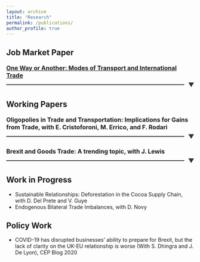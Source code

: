 ```yaml
---
layout: archive
title: "Research"
permalink: /publications/
author_profile: true
---
```


Job Market Paper 
-----
<h4 class="expandable-header">
    <span class="header-text"><a href="https://edoardotolva.github.io/files/edoardotolva-jmp.pdf">One Way or Another: Modes of Transport and International Trade</a> </span>
    <span class="line-container">
        <span class="line"></span>
        <span class="arrow">&#x25BC;</span>
    </span>
</h4>
<div style="text-align: justify;" class="expandable-section">
The transport sector is the backbone of international trade and has faced multiple disruptions in recent years. I study the substitutability between different transport modes and how mode-specific trade cost shocks affect international trade flows. I use the closure of Russian airspace in 2022 as an exogenous change in transport costs to provide novel estimates of the elasticity of substitution between transport modes. To quantify the importance of this margin of adjustment in equilibrium, I develop a Ricardian model of international trade with multiple transport modes. Modes are substitutable but endogenous congestion forces limit substitutability. I apply this framework to quantify the effects of recent trade cost shocks such as the closure of Russian airspace and the Suez Canal blockage. Transport mode substitution reduces welfare losses by 4% relative to a non-substitution scenario. However, substitution has potentially negative consequences for the carbon footprint of international trade. Higher sea transport costs can lead to increased carbon emissions due to substitution toward more carbon-intensive air transport.
<br> 
<b>Presented at: </b> <i>ETSG, UEA European Meeting, GEP-CEPR Postgrad Conference, RIEF, EAYE, SETC, CEP/Warwick Junior Trade Workshop, Napoli Parthenope, Midwest Trade Conference, Norwegian School of Economics.  </i>  
<br>    
</div>

Working Papers
-----
<!-- * Oligopolies in Trade and Transportation: Implications for Gains from Trade *(Draft coming soon)*, with <a href="https://www.enricocristoforoni.com/" style="text-decoration: none" target="_blank">E. Cristoforoni</a>, <a href="https://www.marcoerrico.net/home-page" style="text-decoration: none" target="_blank">M. Errico</a>, and Federico Rodari -->


<h4 class="expandable-header">
    <span class="header-text">Oligopolies in Trade and Transportation: Implications for Gains from Trade, with <a href="https://www.enricocristoforoni.com/" style="text-decoration: none" target="_blank">E. Cristoforoni</a>, <a href="https://www.marcoerrico.net/home-page" style="text-decoration: none" target="_blank">M. Errico</a>, and <a href="https://federicorodari.com/" style="text-decoration: none" target="_blank">F. Rodari</a></span>
    <span class="line-container">
        <span class="line"></span>
        <span class="arrow">&#x25BC;</span>
    </span>
</h4>
<div style="text-align: justify;" class="expandable-section">
Transportation services are crucial for goods to move globally; however, given the concentration in the industry, the realized gains from trade are smaller due to the presence of market power. We study the interplay between oligopoly in the transportation industry and oligopsony power retained by non-atomistic importers. We leverage transaction-level data from Chilean customs to document several empirical facts: (i) market concentration in the transportation sector and among importers, and (ii) that transportation prices are highly dispersed and are the outcome of bilateral negotiations. We then develop a trade model that departs from the usual iceberg cost assumption and allows for two-sided market power in the transportation industry. We find that transport carriers charge large markups, but importers benefit from substantial bargaining power. Finally, we embed the bilateral bargaining framework into a quantitative trade model of importing. We show that market concentration reduces the pass-through of tariff shocks to gains from trade, and that the welfare implications of trade liberalization are different when accounting for the strategic interaction between the transportation sector and importers. <b><i> Draft coming soon </i></b> <br>
    
<b>Presented at:</b> <i> Midwest Trade Conference<sup>*</sup>, Naples Trade and Development Workshop<sup>*</sup>.  </i> <br> 
*by coauthor.
</div>

<!--* Brexit and Goods Trade: A trending topic *(Draft coming soon)*, with  <a href="https://www.bankofengland.co.uk/research/Researchers/john-lewis" style="text-decoration: none" target="_blank">J. Lewis</a> -->

<h4 class="expandable-header">
    <span class="header-text">Brexit and Goods Trade: A trending topic, with <a href="https://www.bankofengland.co.uk/research/Researchers/john-lewis" style="text-decoration: none" target="_blank">J. Lewis</a></span>
    <span class="line-container">
        <span class="line"></span>
        <span class="arrow">&#x25BC;</span>
    </span>
</h4>
<div style="text-align: justify;" class="expandable-section">
<b><i> Draft coming soon </i></b> <br>     
    
<b>Presented at:</b> <i> ASSA meeting 2024<sup>*</sup>, Economics of Global Ineraction 2023<sup>*</sup>, ETSG 2024<sup>*</sup>. </i>   <br> 
*by coauthor.
</div>



Work in Progress
-----
* Sustainable Relationships: Deforestation in the Cocoa Supply Chain, with <a href="https://sites.google.com/site/davidedelprete1986/" style="text-decoration: none" target="_blank">D. Del Prete</a> and <a href="https://trase.earth/team/valentin-guye" style="text-decoration: none" target="_blank">V. Guye</a>
* Endogenous Bilateral Trade Imbalances, with <a href="https://warwick.ac.uk/fac/soc/economics/staff/dnovy/" style="text-decoration: none" target="_blank">D. Novy</a>

Policy Work
-----
* COVID-19 has disrupted businesses’ ability to prepare for Brexit, but the lack of clarity on the UK-EU relationship is worse (With S. Dhingra and J. De Lyon), <a href="https://blogs.lse.ac.uk/brexit/2020/12/07/covid-19-has-disrupted-businesses-ability-to-prepare-for-brexit-but-the-lack-of-clarity-on-the-uk-eu-relationship-is-worse/" style="text-decoration: none" target="_blank">CEP Blog 2020</a>


<style>
    .expandable-header {
    display: flex;
    flex-direction: column;
    cursor: pointer;
    margin-bottom: 10px;
    #padding-left: 10px; /*eliminate indent to the left*/
    transition: color 0.3s ease;
}

.header-text {
    font-size: 16px;
    color: $dark-gray; /* Adjust this color to match your site's text color */
    margin-bottom: 5px;
}

.line-container {
    display: flex;
    align-items: center;
    justify-content: space-between;
    width: 100%;
}

.line {
    flex-grow: 1;
    height: 2px;
    background-color: #333; /* Adjust color as needed */
    margin-right: 10px;
}

.arrow {
    font-size: 16px;
    color:#333; /* Adjust color as needed */
    transition: transform 0.3s ease;
}

.expandable-header:hover .arrow {
    color: #0056b3;
}

.expandable-section {
    display: none;
    margin-top: 10px;
    padding: 10px;
    background-color: #fef8f8;
  font-size: 14px;
    # border-left: 4px solid #007BFF;
    transition: max-height 0.3s ease;
    overflow: hidden;
}

.expandable-section.show {
    display: block;
}

.expandable-header.show .arrow {
    transform: rotate(180deg);
}
</style>

<script>
    document.addEventListener("DOMContentLoaded", function() {
        var headers = document.querySelectorAll('.expandable-header');
        headers.forEach(function(header) {
            header.addEventListener('click', function() {
                var section = header.nextElementSibling;
                var arrow = header.querySelector('.arrow');
                if (section.classList.contains('show')) {
                    section.classList.remove('show');
                    header.classList.remove('show');
                } else {
                    section.classList.add('show');
                    header.classList.add('show');
                }
            });
        });
    });
</script>


